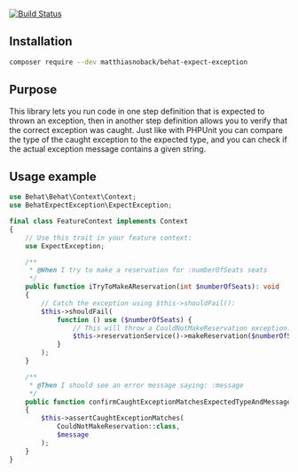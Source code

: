 [![Build Status](https://travis-ci.org/matthiasnoback/behat-expect-exception.svg?branch=master)](https://travis-ci.org/matthiasnoback/behat-expect-exception)

## Installation

```bash
composer require --dev matthiasnoback/behat-expect-exception
```

## Purpose

This library lets you run code in one step definition that is expected to thrown an exception, then in another step definition allows you to verify that the correct exception was caught. Just like with PHPUnit you can compare the type of the caught exception to the expected type, and you can check if the actual exception message contains a given string.

## Usage example

```php
use Behat\Behat\Context\Context;
use BehatExpectException\ExpectException;

final class FeatureContext implements Context
{
    // Use this trait in your feature context:
    use ExpectException;

    /**
     * @When I try to make a reservation for :numberOfSeats seats
     */
    public function iTryToMakeAReservation(int $numberOfSeats): void
    {
        // Catch the exception using $this->shouldFail():
        $this->shouldFail(
            function () use ($numberOfSeats) {
                // This will throw a CouldNotMakeReservation exception:
                $this->reservationService()->makeReservation($numberOfSeats);
            }
        );
    }

    /**
     * @Then I should see an error message saying: :message
     */
    public function confirmCaughtExceptionMatchesExpectedTypeAndMessage(string $message): void
    {
        $this->assertCaughtExceptionMatches(
            CouldNotMakeReservation::class,
            $message
        );
    }
}
```
